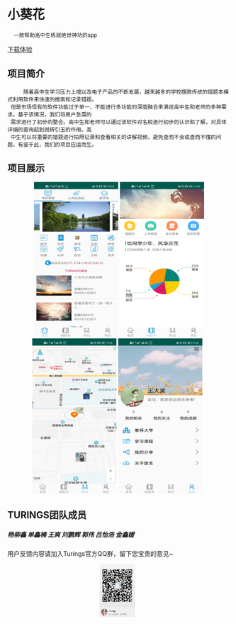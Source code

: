 # 小葵花 
      一款帮助高中生练就绝世神功的app  
[下载体验](https://fir.im/4hzf)


## 项目简介
         随着高中生学习压力上增以及电子产品的不断发展，越来越多的学校摆脱传统的错题本模式利用软件来快速的搜索和记录错题。
     但是市场现有的软件功能过于单一，不能进行多功能的深度融合来满足高中生和老师的多种需求。基于该情况，我们将用户急需的
     需求进行了初步的整合。高中生和老师可以通过该软件对名校进行初步的认识和了解，对具体详细的查询起到抛砖引玉的作用。高
     中生可以将重要的错题进行拍照记录和查看相关的讲解视频，避免查而不会或查而不懂的问题。有鉴于此，我们的项目应运而生。



## 项目展示
<div align="center">
<img src="imagefolder/index.jpg" height="350" width="190" >
<img src="imagefolder/mistake.jpg" height="350" width="190" >
<img src="imagefolder/near.jpg" height="350" width="190" >
<img src="imagefolder/myself.jpg" height="350" width="190" >
 </div>
 
 ## TURINGS团队成员
  
 ##### 杨柳鑫  单鑫楠   王爽  刘鹏辉  郭伟  吕怡浩   金鑫媛
 用户反馈内容请加入Turings官方QQ群，留下您宝贵的意见~
 <div align="center">
<img src="imagefolder/turings.jpg" height="120" width="80" >
 </div>
  



